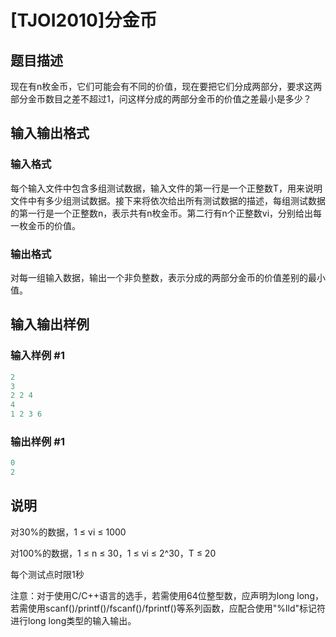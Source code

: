 # [TJOI2010]分金币

## 题目描述

现在有n枚金币，它们可能会有不同的价值，现在要把它们分成两部分，要求这两部分金币数目之差不超过1，问这样分成的两部分金币的价值之差最小是多少？

## 输入输出格式

### 输入格式

每个输入文件中包含多组测试数据，输入文件的第一行是一个正整数T，用来说明文件中有多少组测试数据。接下来将依次给出所有测试数据的描述，每组测试数据的第一行是一个正整数n，表示共有n枚金币。第二行有n个正整数vi，分别给出每一枚金币的价值。

### 输出格式

对每一组输入数据，输出一个非负整数，表示分成的两部分金币的价值差别的最小值。

## 输入输出样例

### 输入样例 #1

```cpp
2
3
2 2 4
4
1 2 3 6

```
### 输出样例 #1

```cpp
0
2

```
## 说明

对30%的数据，1 ≤ vi ≤ 1000

对100%的数据，1 ≤ n ≤ 30，1 ≤ vi ≤ 2^30，T ≤ 20

每个测试点时限1秒

注意：对于使用C/C++语言的选手，若需使用64位整型数，应声明为long long，若需使用scanf()/printf()/fscanf()/fprintf()等系列函数，应配合使用"%lld"标记符进行long long类型的输入输出。

